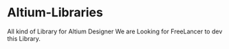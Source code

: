 # Altium-Libraries
All kind of Library for Altium Designer
We are Looking for FreeLancer to dev this Library.
